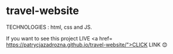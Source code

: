 # travel-website

TECHNOLOGIES : html, css and JS.

If you want to see this project LIVE <a href= https://patrycjazadrozna.github.io/travel-website/">CLICK LINK</a> 😊


